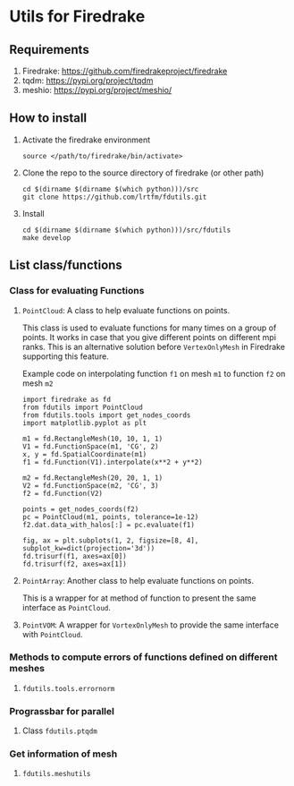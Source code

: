 # Utils for Firedrake

## Requirements 
1. Firedrake: https://github.com/firedrakeproject/firedrake 
2. tqdm: https://pypi.org/project/tqdm 
3. meshio: https://pypi.org/project/meshio/
<!--4. Gmsh: https://pypi.org/project/gmsh -->

## How to install

1. Activate the firedrake environment
    ```
    source </path/to/firedrake/bin/activate>
    ```

2. Clone the repo to the source directory of firedrake (or other path)
    ```
    cd $(dirname $(dirname $(which python)))/src
    git clone https://github.com/lrtfm/fdutils.git
    ```

3. Install
    ```
    cd $(dirname $(dirname $(which python)))/src/fdutils
    make develop
    ```
    
## List class/functions

### Class for evaluating Functions

1. `PointCloud`: A class to help evaluate functions on points.
    
    This class is used to evaluate functions for many times on 
    a group of points. It works in case that you give different points 
    on different mpi ranks. This is an alternative solution before
    `VertexOnlyMesh` in Firedrake supporting this feature.
    
    Example code on interpolating function `f1` on mesh `m1` to function `f2` on mesh `m2` 
    ```
    import firedrake as fd
    from fdutils import PointCloud
    from fdutils.tools import get_nodes_coords
    import matplotlib.pyplot as plt

    m1 = fd.RectangleMesh(10, 10, 1, 1)
    V1 = fd.FunctionSpace(m1, 'CG', 2)
    x, y = fd.SpatialCoordinate(m1)
    f1 = fd.Function(V1).interpolate(x**2 + y**2)

    m2 = fd.RectangleMesh(20, 20, 1, 1)
    V2 = fd.FunctionSpace(m2, 'CG', 3)
    f2 = fd.Function(V2)

    points = get_nodes_coords(f2)
    pc = PointCloud(m1, points, tolerance=1e-12)
    f2.dat.data_with_halos[:] = pc.evaluate(f1)

    fig, ax = plt.subplots(1, 2, figsize=[8, 4], subplot_kw=dict(projection='3d'))
    fd.trisurf(f1, axes=ax[0])
    fd.trisurf(f2, axes=ax[1])
    ```
    
2. `PointArray`: Another class to help evaluate functions on points.
    
    This is a wrapper for at method of function to present the same
    interface as `PointCloud`.
    
3. `PointVOM`: A wrapper for `VortexOnlyMesh` to provide the same interface
    with `PointCloud`.
    
### Methods to compute errors of functions defined on different meshes

1. `fdutils.tools.errornorm`

### Prograssbar for parallel

1. Class `fdutils.ptqdm`

### Get information of mesh

1. `fdutils.meshutils`

